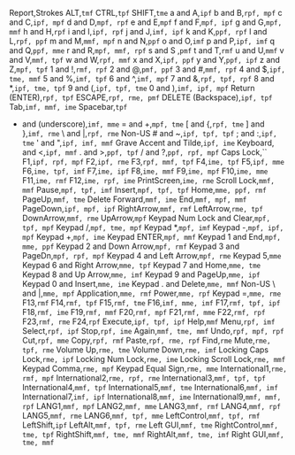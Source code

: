 Report,Strokes
ALT,`tmf`
CTRL,`tpf`
SHIFT,`tme`
a and A,`ipf`
b and B,`rpf, mpf`
c and C,`ipf, mpf`
d and D,`mpf, rpf`
e and E,`mpf`
f and F,`mpf, ipf`
g and G,`mpf, mmf`
h and H,`rpf`
i and I,`ipf, rpf`
j and J,`imf, ipf`
k and K,`ppf, rpf`
l and L,`rpf, ppf`
m and M,`mmf, mpf`
n and N,`ppf`
o and O,`imf`
p and P,`ipf, imf`
q and Q,`ppf, mme`
r and R,`mpf, mmf, rpf`
s and S ,`pmf`
t and T,`rmf`
u and U,`mmf`
v and V,`mmf, tpf`
w and W,`rpf, mmf`
x and X,`ipf, ppf`
y and Y,`ppf, ipf`
z and Z,`mpf, tpf`
1 and !,`rmf, rpf`
2 and @,`pmf, ppf`
3 and #,`mmf, rpf`
4 and $,`ipf, tme, mmf`
5 and %,`imf, tpf`
6 and ^,`imf, mpf`
7 and &,`rpf, tpf, rpf`
8 and *,`ipf, tme, tpf`
9 and (,`ipf, tpf, tme`
0 and ),`imf, ipf, mpf`
Return (ENTER),`rpf, tpf`
ESCAPE,`rpf, rme, pmf`
DELETE (Backspace),`ipf, tpf`
Tab,`imf, mmf, ime`
Spacebar,`tpf`
- and (underscore),`imf, mme`
= and +,`mpf, tme`
[ and {,`rpf, tme`
] and },`imf, rme`
\ and &#124;,`rpf, rme`
Non-US # and ~,`ipf, tpf, tpf`
; and :,`ipf, tme`
' and ",`ipf, imf, mmf`
Grave Accent and Tilde,`ipf, ime`
Keyboard, and <,`ipf, mmf`
. and >,`ppf, tpf`
/ and ?,`ppf, rpf, mpf`
Caps Lock,``
F1,`ipf, rpf, mpf`
F2,`ipf, rme`
F3,`rpf, mmf, tpf`
F4,`ime, tpf`
F5,`ipf, mme`
F6,`ime, tpf, imf`
F7,`ime, ipf`
F8,`ime, mmf`
F9,`ime, mpf`
F10,`ime, mme`
F11,`ime, rmf`
F12,`ime, rpf, ime`
PrintScreen,`ime, rme`
Scroll Lock,`mmf, mmf`
Pause,`mpf, tpf, imf`
Insert,`mpf, tpf, tpf`
Home,`mme, ppf, rmf`
PageUp,`mmf, tme`
Delete Forward,`mmf, ime`
End,`mmf, mpf, mmf`
PageDown,`ipf, mpf, ipf`
RightArrow,`mmf, rmf`
LeftArrow,`rme, tpf`
DownArrow,`mmf, rme`
UpArrow,`mpf`
Keypad Num Lock and Clear,`mpf, tpf, mpf`
Keypad /,`mpf, tme, mpf`
Keypad *,`mpf, imf`
Keypad -,`mpf, ipf, mpf`
Keypad +,`mpf, ime`
Keypad ENTER,`mpf, mmf`
Keypad 1 and End,`mpf, mme, ppf`
Keypad 2 and Down Arrow,`mpf, rmf`
Keypad 3 and PageDn,`mpf, rpf, mpf`
Keypad 4 and Left Arrow,`mpf, rme`
Keypad 5,`mme`
Keypad 6 and Right Arrow,`mme, tpf`
Keypad 7 and Home,`mme, tme`
Keypad 8 and Up Arrow,`mme, imf`
Keypad 9 and PageUp,`mme, ipf`
Keypad 0 and Insert,`mme, ime`
Keypad . and Delete,`mme, mmf`
Non-US \ and &#124;,`mme, mpf`
Application,`mme, rmf`
Power,`mme, rpf`
Keypad =,`mme, rme`
F13,`rmf`
F14,`rmf, tpf`
F15,`rmf, tme`
F16,`imf, mme, imf`
F17,`rmf, tpf, ipf`
F18,`rmf, ime`
F19,`rmf, mmf`
F20,`rmf, mpf`
F21,`rmf, mme`
F22,`rmf, rpf`
F23,`rmf, rme`
F24,`rpf`
Execute,`ipf, tpf, ipf`
Help,`mmf`
Menu,`rpf, imf`
Select,`rpf, ipf`
Stop,`rpf, ime`
Again,`mmf, tme, mmf`
Undo,`rpf, mpf, rpf`
Cut,`rpf, mme`
Copy,`rpf, rmf`
Paste,`rpf, rme, rpf`
Find,`rme`
Mute,`rme, tpf, rme`
Volume Up,`rme, tme`
Volume Down,`rme, imf`
Locking Caps Lock,`rme, ipf`
Locking Num Lock,`rme, ime`
Locking Scroll Lock,`rme, mmf`
Keypad Comma,`rme, mpf`
Keypad Equal Sign,`rme, mme`
International1,`rme, rmf, mpf`
International2,`rme, rpf, rme`
International3,`mmf, tpf, tpf`
International4,`mmf, tpf`
International5,`mmf, tme`
International6,`mmf, imf`
International7,`imf, ipf`
International8,`mmf, ime`
International9,`mmf, mmf, rpf`
LANG1,`mmf, mpf`
LANG2,`mmf, mme`
LANG3,`mmf, rmf`
LANG4,`mmf, rpf`
LANG5,`mmf, rme`
LANG6,`mmf, tpf, mme`
LeftControl,`mmf, tpf, rmf`
LeftShift,`ipf`
LeftAlt,`mmf, tpf, rme`
Left GUI,`mmf, tme`
RightControl,`mmf, tme, tpf`
RightShift,`mmf, tme, mmf`
RightAlt,`mmf, tme, imf`
Right GUI,`mmf, tme, mmf`